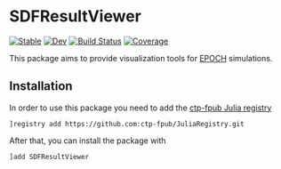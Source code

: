 # SDFResultViewer

[![Stable](https://img.shields.io/badge/docs-stable-blue.svg)](https://SebastianM-C.github.io/SDFResultViewer.jl/stable)
[![Dev](https://img.shields.io/badge/docs-dev-blue.svg)](https://SebastianM-C.github.io/SDFResultViewer.jl/dev)
[![Build Status](https://github.com/SebastianM-C/SDFResultViewer.jl/workflows/CI/badge.svg)](https://github.com/SebastianM-C/SDFResultViewer.jl/actions)
[![Coverage](https://codecov.io/gh/SebastianM-C/SDFResultViewer.jl/branch/master/graph/badge.svg)](https://codecov.io/gh/SebastianM-C/SDFResultViewer.jl)

This package aims to provide visualization tools for [EPOCH](https://cfsa-pmw.warwick.ac.uk/mediawiki/index.php/EPOCH:FAQ) simulations.

## Installation

In order to use this package you need to add the [ctp-fpub Julia registry](https://github.com/ctp-fpub/JuliaRegistry)
```
]registry add https://github.com:ctp-fpub/JuliaRegistry.git
```

After that, you can install the package with
```
]add SDFResultViewer
```
